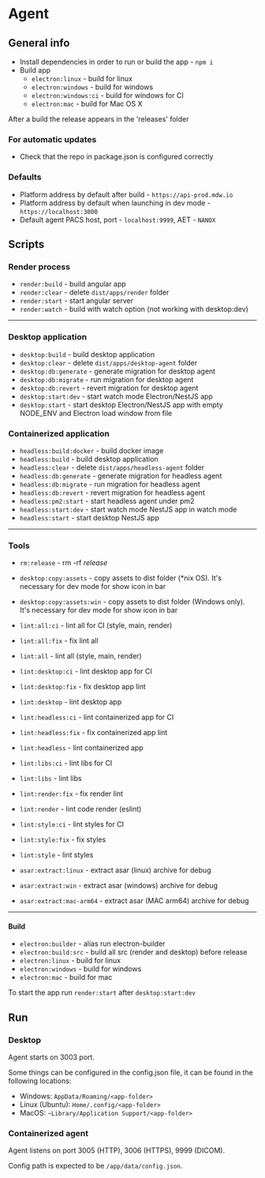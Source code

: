# Agent

## General info

- Install dependencies in order to run or build the app - ```npm i```
- Build app
  - ```electron:linux``` - build for linux
  - ```electron:windows``` - build for windows
  - ```electron:windows:ci``` - build for windows for CI
  - ```electron:mac``` - build for Mac OS X

After a build the release appears in the 'releases' folder

### For automatic updates

- Check that the repo in package.json is configured correctly

### Defaults

- Platform address by default after build - ```https://api-prod.mdw.io```
- Platform address by default when launching in dev mode - ```https://localhost:3000```
- Default agent PACS host, port - ```localhost:9999```, AET - ``NANOX``

## Scripts

### Render process

- ```render:build``` - build angular app
- ```render:clear``` - delete ``dist/apps/render`` folder
- ```render:start``` - start angular server
- ```render:watch``` - build with watch option (not working with desktop:dev)

***

### Desktop application

- ```desktop:build``` - build desktop application
- ```desktop:clear``` - delete ``dist/apps/desktop-agent`` folder
- ```desktop:db:generate``` - generate migration for desktop agent
- ```desktop:db:migrate``` - run migration for desktop agent
- ```desktop:db:revert``` - revert migration for desktop agent
- ```desktop:start:dev``` - start watch mode Electron/NestJS app
- ```desktop:start``` - start desktop Electron/NestJS app with empty NODE_ENV and Electron load window from file

### Containerized application

- ```headless:build:docker``` - build docker image
- ```headless:build``` - build desktop application
- ```headless:clear``` - delete ``dist/apps/headless-agent`` folder
- ```headless:db:generate``` - generate migration for headless agent
- ```headless:db:migrate``` - run migration for headless agent
- ```headless:db:revert``` - revert migration for headless agent
- ```headless:pm2:start``` - start headless agent under pm2
- ```headless:start:dev``` - start watch mode NestJS app in watch mode
- ```headless:start``` - start desktop NestJS app

***

### Tools

- ```rm:release``` - rm -rf *release*
- ```desktop:copy:assets``` - copy assets to dist folder (*nix OS). It's necessary for dev mode for show icon in bar
- ```desktop:copy:assets:win``` - copy assets to dist folder (Windows only). It's necessary for dev mode for show icon in bar

- ```lint:all:ci``` - lint all for CI (style, main, render)
- ```lint:all:fix``` - fix lint all
- ```lint:all``` - lint all (style, main, render)
- ```lint:desktop:ci``` - lint desktop app for CI
- ```lint:desktop:fix``` - fix desktop app lint
- ```lint:desktop``` - lint desktop app
- ```lint:headless:ci``` - lint containerized app for CI
- ```lint:headless:fix``` - fix containerized app lint
- ```lint:headless``` - lint containerized app
- ```lint:libs:ci``` - lint libs for CI
- ```lint:libs``` - lint libs
- ```lint:render:fix``` - fix render lint
- ```lint:render``` - lint code render (eslint)
- ```lint:style:ci``` - lint styles for CI
- ```lint:style:fix``` - fix styles
- ```lint:style``` - lint styles

- ```asar:extract:linux``` - extract asar (linux) archive for debug
- ```asar:extract:win``` - extract asar (windows) archive for debug
- ```asar:extract:mac-arm64``` - extract asar (MAC arm64) archive for debug

***

#### Build

- ```electron:builder``` - alias run electron-builder
- ```electron:build:src``` - build all src (render and desktop) before release
- ```electron:linux``` - build for linux
- ```electron:windows``` - build for windows
- ```electron:mac``` - build for mac

To start the app run ```render:start``` after ```desktop:start:dev```

## Run

### Desktop

Agent starts on 3003 port.

Some things can be configured in the config.json file, it can be found in the following locations:

- Windows: ```AppData/Roaming/<app-folder>```
- Linux (Ubuntu): ```Home/.config/<app-folder>```
- MacOS: ```~Library/Application Support/<app-folder>```

### Containerized agent

Agent listens on port 3005 (HTTP), 3006 (HTTPS), 9999 (DICOM).

Config path is expected to be `/app/data/config.json`.

